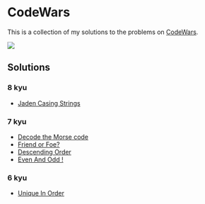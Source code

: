 # CodeWars

This is a collection of my solutions to the problems on [CodeWars](https://www.codewars.com/users/abdeljalil-salhi/).

<img src="https://www.codewars.com/users/abdeljalil-salhi/badges/large" />

## Solutions

### 8 kyu

- [Jaden Casing Strings](/8kyu_jaden_casing_strings/solution.js)

### 7 kyu

- [Decode the Morse code](/7kyu_decode_the_morse_code/solution.js)
- [Friend or Foe?](/7kyu_friend_or_foe/solution.js)
- [Descending Order](/7kyu_descending_order/solution.js)
- [Even And Odd !](/7kyu_even_and_odd/solution.js)

### 6 kyu

- [Unique In Order](/6kyu_unique_in_order/solution.js)
